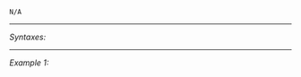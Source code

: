 `N/A`


---
*Syntaxes:*

<!-- [] call `BIS_fnc_setObjectShotParents` -->

---
*Example 1:*

<!-- 
```sqf
[] call BIS_fnc_setObjectShotParents;
``` -->